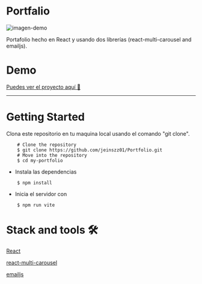 # Portfalio
![imagen-demo](https://lh3.googleusercontent.com/pw/AMWts8Dq0rDHWIJU5ma8cbWRVcrWNUM40sn4XVB3cPautYaFukVcGRLMklIjR9TEyCM9-GJVtyaA-aXlkeL_P8-_z9eU_g8fpH39LS5g6NyspZYRnE6axpLnqbcfh69-D29DZrUK9qA4pp0kmlsm0t8uUsNmL1oTqzO399fCBRTYhBZu519MKIdJyXz_jT805WAYwV634ig00Ava65bmwZBDbxR41GJzWrWa0yBDkuI48a1y9xtR3PLifcT9MxFWxObxXJfHX9WtyqweW-TjqBUQwIXTccO2UpJYk4gGUfoQT9lgUID74XrNfUHM3Ox0SIsB6ge9BOTkbcAJ8H1PWW1GBSB7hRoAFe3cYMFPFnzYS8W3po-j6Ks-6ZFS7H5rei8VhRK_mhjTz-Uo_MzMxb0jughQ7aErHwjq9SOSzWf1T5NMYbNHye5cpd4z_YXjYCXtQzzaG79H93dbB00wE317JWcsDPHQ9_8Symqe-IHNci103HvQ1xOlXR__ZeHs8GmFFosvWPm_E236Lo26B5T3vUXWV64RQlfgUsH_XKbEuleXOB3-2BhSLWVKa5YFpISKmFrpjtoBR72nqs_0ohFNuGq5mHPzucR9U7beZqB1XvKoRWkUCEU6udj2txstoQC9eGDoDNFzD8O_XVVzdBC0wxOLGb4YpESt93c7nFKeW_U06TAI2F2TsuRI3GkhVYVHVdsiB14nq8t_wm-mDuUgs0mKcRdSZO4-QyNPkp5V8IEejUH0MtLnlKwezOzbEi-5EOaw1vPTQUGLpmqRt3-5FijDG4Uyj0pvDNOE7EveTV38iR0Gl-AFEkUmKaA1KWI1mNQS3MgwfURMHvoL25kcB9cmKURqssxjchpv4OcQN5IbKA4nfHYH1hXNk3GI8cEE0-rxOAJlCwCL6ID-X4M4aQ=w1861-h954-no?authuser=0)

Portafolio hecho en React y usando dos librerías (react-multi-carousel and emailjs).

# Demo
[Puedes ver el proyecto aquí 🚀](https://tourmaline-sable-24956a.netlify.app)

---
# Getting Started
Clona este repositorio en tu maquina local usando el comando "git clone".
```
    # Clone the repository
    $ git clone https://github.com/jeinszz01/Portfolio.git
    # Move into the repository
    $ cd my-portfolio
```

* Instala las dependencias
```
    $ npm install
```

* Inicia el servidor con
```
    $ npm run vite
```

# Stack and tools 🛠️
[React](https://es.reactjs.org)

[react-multi-carousel](https://www.npmjs.com/package/react-multi-carousel)

[emailjs](https://www.emailjs.com
)
